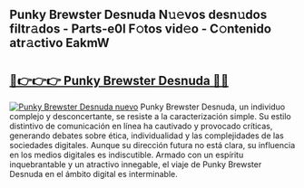 ## Punky Brewster Desnuda N𝚞𝚎vos desn𝚞dos filtr𝚊dos - Parts-e0l F𝚘tos vid𝚎o - C𝚘ntenido atr𝚊ctivo EakmW

# <h2><a href="http://mb73yc.tromn.icu/?c=Punky+Brewster+Desnuda">🔗👉👉👉 Punky Brewster Desnuda 🔗🔗</a></h2>

[![Punky Brewster Desnuda nuevo](https://i.imgur.com/pEAQMta.gif)](http://mb73yc.tromn.icu/?c=Punky+Brewster+Desnuda)
Punky Brewster Desnuda, un individuo complejo y desconcertante, se resiste a la caracterización simple. Su estilo distintivo de comunicación en línea ha cautivado y provocado críticas, generando debates sobre ética, individualidad y las complejidades de las sociedades digitales. Aunque su dirección futura no está clara, su influencia en los medios digitales es indiscutible. Armado con un espíritu inquebrantable y un atractivo innegable, el viaje de Punky Brewster Desnuda en el ámbito digital es interminable.

